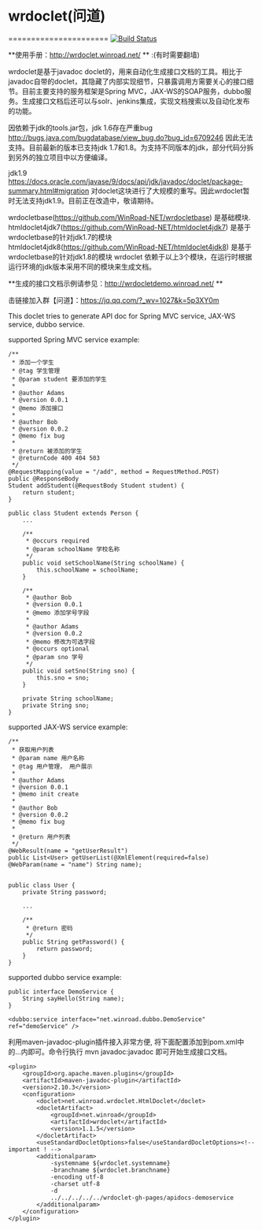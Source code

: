 # wrdoclet(问道)
======================
[![Build Status](https://travis-ci.org/WinRoad-NET/wrdoclet.svg?branch=master)](https://travis-ci.org/WinRoad-NET/wrdoclet)

**使用手册：http://wrdoclet.winroad.net/  ** :(有时需要翻墙)

wrdoclet是基于javadoc doclet的，用来自动化生成接口文档的工具。相比于javadoc自带的doclet，其隐藏了内部实现细节，只暴露调用方需要关心的接口细节。目前主要支持的服务框架是Spring MVC，JAX-WS的SOAP服务，dubbo服务。生成接口文档后还可以与solr、jenkins集成，实现文档搜索以及自动化发布的功能。

因依赖于jdk的tools.jar包，jdk 1.6存在严重bug http://bugs.java.com/bugdatabase/view_bug.do?bug_id=6709246 因此无法支持。目前最新的版本已支持jdk 1.7和1.8。为支持不同版本的jdk，部分代码分拆到另外的独立项目中以方便编译。

jdk1.9 https://docs.oracle.com/javase/9/docs/api/jdk/javadoc/doclet/package-summary.html#migration 对doclet这块进行了大规模的重写。因此wrdoclet暂时无法支持jdk1.9。目前正在改造中，敬请期待。

wrdocletbase(https://github.com/WinRoad-NET/wrdocletbase) 是基础模块.
htmldoclet4jdk7(https://github.com/WinRoad-NET/htmldoclet4jdk7) 是基于wrdocletbase的针对jdk1.7的模块
htmldoclet4jdk8(https://github.com/WinRoad-NET/htmldoclet4jdk8) 是基于wrdocletbase的针对jdk1.8的模块
wrdoclet 依赖于以上3个模块，在运行时根据运行环境的jdk版本采用不同的模块来生成文档。

**生成的接口文档示例请参见：http://wrdocletdemo.winroad.net/ **

击链接加入群【问道】：https://jq.qq.com/?_wv=1027&k=5p3XY0m

This doclet tries to generate API doc for Spring MVC service, JAX-WS service, dubbo service.

supported Spring MVC service example:

	/**
	 * 添加一个学生
	 * @tag 学生管理
	 * @param student 要添加的学生
	 * 
	 * @author Adams 
	 * @version 0.0.1 
	 * @memo 添加接口
	 * 
	 * @author Bob 
	 * @version 0.0.2 
	 * @memo fix bug
	 * 
	 * @return 被添加的学生
	 * @returnCode 400 404 503
	 */
	@RequestMapping(value = "/add", method = RequestMethod.POST)
	public @ResponseBody
	Student addStudent(@RequestBody Student student) {
		return student;
	}	
	
	public class Student extends Person {
		...
		
		/**
		 * @occurs required
		 * @param schoolName 学校名称
		 */
		public void setSchoolName(String schoolName) {
			this.schoolName = schoolName;
		}

		/**
		 * @author Bob
		 * @version 0.0.1
		 * @memo 添加学号字段
		 * 
		 * @author Adams
		 * @version 0.0.2
		 * @memo 修改为可选字段
		 * @occurs optional
		 * @param sno 学号
		 */
		public void setSno(String sno) {
			this.sno = sno;
		}

		private String schoolName;
		private String sno;
	}	
	
supported JAX-WS service example:

	/**
	 * 获取用户列表
	 * @param name 用户名称
	 * @tag 用户管理， 用户展示
	 * 
	 * @author Adams
	 * @version 0.0.1
	 * @memo init create
	 * 
	 * @author Bob
	 * @version 0.0.2
	 * @memo fix bug
	 * 
	 * @return 用户列表
	 */
	@WebResult(name = "getUserResult")
	public List<User> getUserList(@XmlElement(required=false) @WebParam(name = "name") String name);
	

	public class User {
		private String password;
		
		...
		
		/**
		 * @return 密码
		 */
		public String getPassword() {
			return password;
		}
	}	
	
	
supported dubbo service example:

	public interface DemoService {
		String sayHello(String name);
	}
	
	<dubbo:service interface="net.winroad.dubbo.DemoService" ref="demoService" />


利用maven-javadoc-plugin插件接入非常方便, 将下面配置添加到pom.xml中的<build><plugins>...</plugins></build>内即可。命令行执行 mvn javadoc:javadoc 即可开始生成接口文档。

	<plugin>
		<groupId>org.apache.maven.plugins</groupId>
		<artifactId>maven-javadoc-plugin</artifactId>
		<version>2.10.3</version>
		<configuration>
			<doclet>net.winroad.wrdoclet.HtmlDoclet</doclet>
			<docletArtifact>
				<groupId>net.winroad</groupId>
				<artifactId>wrdoclet</artifactId>
				<version>1.1.5</version>
			</docletArtifact>
			<useStandardDocletOptions>false</useStandardDocletOptions><!-- important ! -->
			<additionalparam>
				-systemname ${wrdoclet.systemname}
				-branchname ${wrdoclet.branchname}
				-encoding utf-8
				-charset utf-8
				-d
				../../../../../wrdoclet-gh-pages/apidocs-demoservice
			</additionalparam>
		</configuration>
	</plugin>
